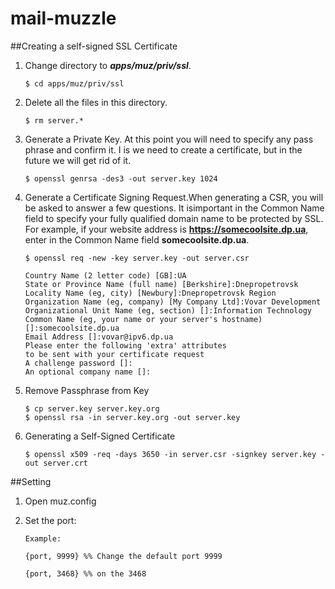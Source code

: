 mail-muzzle
===========

##Creating a self-signed SSL Certificate
 1. Change directory to ***apps/muz/priv/ssl***.

     `$ cd apps/muz/priv/ssl`

 2. Delete all the files in this directory.

     `$ rm server.*`

 3. Generate a Private Key. At this point you will need to specify any pass phrase and confirm it. I
is we need to create a certificate, but in the future we will get rid of it.

     `$ openssl genrsa -des3 -out server.key 1024`

 4. Generate a Certificate Signing Request.When generating a CSR, you will 
be asked to answer a few questions. It isimportant in the Common Name 
field to specify your fully qualified domain name to be protected by SSL.
For example, if your website address is **https://somecoolsite.dp.ua**,
enter in the Common Name field **somecoolsite.dp.ua**.

    ~~~
    $ openssl req -new -key server.key -out server.csr
    
    Country Name (2 letter code) [GB]:UA
    State or Province Name (full name) [Berkshire]:Dnepropetrovsk
    Locality Name (eg, city) [Newbury]:Dnepropetrovsk Region
    Organization Name (eg, company) [My Company Ltd]:Vovar Development
    Organizational Unit Name (eg, section) []:Information Technology
    Common Name (eg, your name or your server's hostname) []:somecoolsite.dp.ua
    Email Address []:vovar@ipv6.dp.ua
    Please enter the following 'extra' attributes
    to be sent with your certificate request
    A challenge password []:
    An optional company name []:
    ~~~

 5. Remove Passphrase from Key

    ~~~
    $ cp server.key server.key.org
    $ openssl rsa -in server.key.org -out server.key
    ~~~

 6. Generating a Self-Signed Certificate

     `$ openssl x509 -req -days 3650 -in server.csr -signkey
     server.key -out server.crt`

##Setting

1. Open muz.config
2. Set the port:

    ~~~
    Example:
    
    {port, 9999} %% Change the default port 9999
    
    {port, 3468} %% on the 3468
    ~~~
